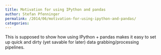 ```yaml
---
title: Motivation for using IPython and pandas
author: Stefan Pfenninger
permalink: /2014/06/motivation-for-using-ipython-and-pandas/
categories:
---
```

This is supposed to show how using IPython + pandas makes it easy to set up quick and dirty (yet savable for later) data grabbing/processing pipelines.
